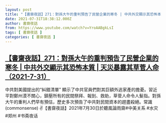 ```yaml
---
layout: post
title: "【書齋夜話】271：對孫大午的重判預告了民營企業的寒冬 | 中共外交顯示其恐怖本質 | 天災暴露其草菅人命（2021-7-31）"
date: 2021-07-31T18:38:12.000Z
author: 書齋夜話
from: https://www.youtube.com/watch?v=YroAABgkLsI
tags: [ 書齋夜話 ]
categories: [ 書齋夜話 ]
---
```

<!--1627756692000-->
[【書齋夜話】271：對孫大午的重判預告了民營企業的寒冬 | 中共外交顯示其恐怖本質 | 天災暴露其草菅人命（2021-7-31）](https://www.youtube.com/watch?v=YroAABgkLsI)
------

<div>
中共對美國提出的“糾錯清單” 顯示了中共官員們對其巨額外逃家產的擔憂。習近平對鄭州漠不關心，鎮壓所有的民間祭拜、報到、救助，草菅人命令人髮指。對孫大午的重判人們早有預估，歷史多次預告了中共對民間資本的趕盡殺絕。常識(commonsense) ✌【書齋夜話】2021年7月30日於聽風論雨齋#中美关系 #水灾 #郑州 #书斋夜话
</div>
